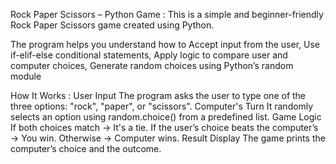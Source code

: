 Rock Paper Scissors – Python Game :  This is a simple and beginner-friendly Rock Paper Scissors game created using Python.

The program helps you understand how to Accept input from the user, Use if-elif-else conditional statements, Apply logic to compare user and computer choices, Generate random choices using Python’s random module

How It Works :
              User Input
                 The program asks the user to type one of the three options: "rock", "paper", or "scissors".
              Computer's Turn
                 It randomly selects an option using random.choice() from a predefined list.
              Game Logic
                 If both choices match → It's a tie.
                 If the user’s choice beats the computer’s → You win.
                 Otherwise → Computer wins.
              Result Display
                 The game prints the computer’s choice and the outcome.



